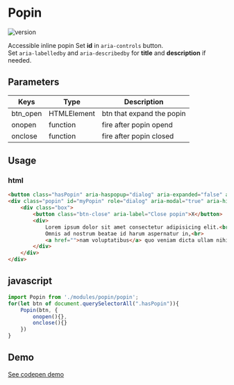 
# Popin
![version](https://img.shields.io/github/manifest-json/v/Natjo/popin)

Accessible inline popin 
Set **id**  in `aria-controls` button.  
Set `aria-labelledby` and `aria-describedby` for **title** and **description** if needed.  

## Parameters
| Keys | Type | Description |
| ------ | ------ | ------ |
| btn_open | HTMLElement | btn that expand the popin |
| onopen | function | fire after popin opend |
| onclose | function  | fire after popin closed |


## Usage

### html
```html
<button class="hasPopin" aria-haspopup="dialog" aria-expanded="false" aria-controls="myPopin" aria-label>open</button>
<div class="popin" id="myPopin" role="dialog" aria-modal="true" aria-hidden="true">
	<div class="box">
		<button class="btn-close" aria-label="Close popin">X</button>
		<div>
			Lorem ipsum dolor sit amet consectetur adipisicing elit.<br>
			Omnis ad nostrum beatae id harum aspernatur in,<br>
			<a href="">nam voluptatibus</a> quo veniam dicta ullam nihil, hic accusantium soluta tenetur sapiente?
		</div>
	</div>
</div>
```

## javascript

```javascript
import Popin from './modules/popin/popin';
for(let btn of document.querySelectorAll(".hasPopin")){
	Popin(btn, {
		onopen(){},
		onclose(){}
	})
}
```

## Demo
[See codepen demo](https://codepen.io/natjo/pen/LYzRKqJ?editors=1010)
